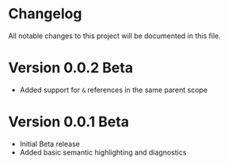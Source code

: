# Changelog

All notable changes to this project will be documented in this file.

# Version 0.0.2 Beta
-   Added support for `&` references in the same parent scope

# Version 0.0.1 Beta

-   Initial Beta release
-   Added basic semantic highlighting and diagnostics
